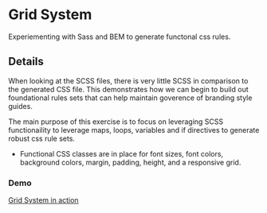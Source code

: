 # Grid System

Experiementing with Sass and BEM to generate functonal css rules.

## Details

When looking at the SCSS files, there is very little SCSS in comparison to the generated CSS file. This demonstrates how we can begin to build out foundational rules sets that can help maintain goverence of branding style guides.

The main purpose of this exercise is to focus on leveraging SCSS functionaility to leverage maps, loops, variables and if directives to generate robust css rule sets.

- Functional CSS classes are in place for font sizes, font colors, background colors, margin, padding, height, and a responsive grid.

### Demo

[Grid System in action](https://bournecreative.github.io/bournecreative.grid-system.io/)
